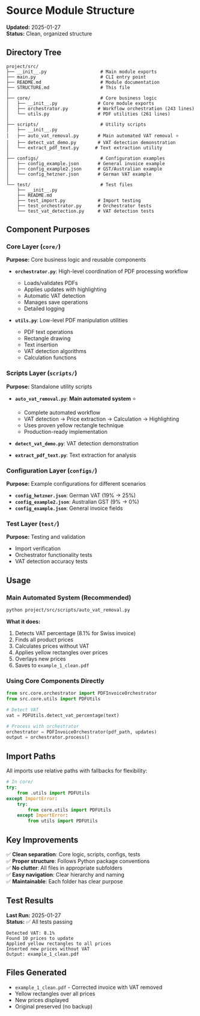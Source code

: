 # Source Module Structure

**Updated:** 2025-01-27  
**Status:** Clean, organized structure

## Directory Tree

```
project/src/
├── __init__.py                    # Main module exports
├── main.py                        # CLI entry point
├── README.md                      # Module documentation
├── STRUCTURE.md                   # This file
│
├── core/                          # Core business logic
│   ├── __init__.py               # Core module exports
│   ├── orchestrator.py           # Workflow orchestration (243 lines)
│   └── utils.py                  # PDF utilities (261 lines)
│
├── scripts/                       # Utility scripts
│   ├── __init__.py
│   ├── auto_vat_removal.py       # Main automated VAT removal ⭐
│   ├── detect_vat_demo.py        # VAT detection demonstration
│   └── extract_pdf_text.py      # Text extraction utility
│
├── configs/                       # Configuration examples
│   ├── config_example.json       # General invoice example
│   ├── config_example2.json      # GST/Australian example
│   └── config_hetzner.json       # German VAT example
│
└── test/                          # Test files
    ├── __init__.py
    ├── README.md
    ├── test_import.py            # Import testing
    ├── test_orchestrator.py      # Orchestrator tests
    └── test_vat_detection.py     # VAT detection tests
```

## Component Purposes

### Core Layer (`core/`)
**Purpose:** Core business logic and reusable components

- **`orchestrator.py`**: High-level coordination of PDF processing workflow
  - Loads/validates PDFs
  - Applies updates with highlighting
  - Automatic VAT detection
  - Manages save operations
  - Detailed logging

- **`utils.py`**: Low-level PDF manipulation utilities
  - PDF text operations
  - Rectangle drawing
  - Text insertion
  - VAT detection algorithms
  - Calculation functions

### Scripts Layer (`scripts/`)
**Purpose:** Standalone utility scripts

- **`auto_vat_removal.py`**: **Main automated system** ⭐
  - Complete automated workflow
  - VAT detection → Price extraction → Calculation → Highlighting
  - Uses proven yellow rectangle technique
  - Production-ready implementation

- **`detect_vat_demo.py`**: VAT detection demonstration
- **`extract_pdf_text.py`**: Text extraction for analysis

### Configuration Layer (`configs/`)
**Purpose:** Example configurations for different scenarios

- **`config_hetzner.json`**: German VAT (19% → 25%)
- **`config_example2.json`**: Australian GST (9% → 0%)
- **`config_example.json`**: General invoice fields

### Test Layer (`test/`)
**Purpose:** Testing and validation

- Import verification
- Orchestrator functionality tests
- VAT detection accuracy tests

## Usage

### Main Automated System (Recommended)
```bash
python project/src/scripts/auto_vat_removal.py
```

**What it does:**
1. Detects VAT percentage (8.1% for Swiss invoice)
2. Finds all product prices
3. Calculates prices without VAT
4. Applies yellow rectangles over prices
5. Overlays new prices
6. Saves to `example_1_clean.pdf`

### Using Core Components Directly

```python
from src.core.orchestrator import PDFInvoiceOrchestrator
from src.core.utils import PDFUtils

# Detect VAT
vat = PDFUtils.detect_vat_percentage(text)

# Process with orchestrator
orchestrator = PDFInvoiceOrchestrator(pdf_path, updates)
output = orchestrator.process()
```

## Import Paths

All imports use relative paths with fallbacks for flexibility:

```python
# In core/
try:
    from .utils import PDFUtils
except ImportError:
    try:
        from core.utils import PDFUtils
    except ImportError:
        from utils import PDFUtils
```

## Key Improvements

✅ **Clean separation**: Core logic, scripts, configs, tests  
✅ **Proper structure**: Follows Python package conventions  
✅ **No clutter**: All files in appropriate subfolders  
✅ **Easy navigation**: Clear hierarchy and naming  
✅ **Maintainable**: Each folder has clear purpose  

## Test Results

**Last Run:** 2025-01-27  
**Status:** ✅ All tests passing

```
Detected VAT: 8.1%
Found 10 prices to update
Applied yellow rectangles to all prices
Inserted new prices without VAT
Output: example_1_clean.pdf
```

## Files Generated

- `example_1_clean.pdf` - Corrected invoice with VAT removed
- Yellow rectangles over all prices
- New prices displayed
- Original preserved (no backup)

